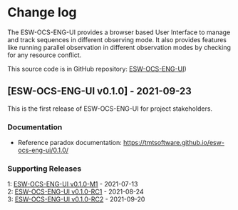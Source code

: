 # Change log

The ESW-OCS-ENG-UI provides a browser based User Interface to manage and track sequences in different observing mode. It also provides features like running parallel observation in different observation modes by checking for any resource conflict.

This source code is in GitHub repository: [ESW-OCS-ENG-UI](https://github.com/tmtsoftware/esw-ocs-eng-ui))

## [ESW-OCS-ENG-UI v0.1.0] - 2021-09-23

This is the first release of ESW-OCS-ENG-UI for project stakeholders.

### Documentation

* Reference paradox documentation: https://tmtsoftware.github.io/esw-ocs-eng-ui/0.1.0/

### Supporting Releases

<a name="0-1-0-1"></a>1: [ESW-OCS-ENG-UI v0.1.0-M1](https://github.com/tmtsoftware/ESW-OCS-ENG-UI/releases/tag/v0.1.0-M1) - 2021-07-13<br>
<a name="0-1-0-2"></a>2: [ESW-OCS-ENG-UI v0.1.0-RC1](https://github.com/tmtsoftware/ESW-OCS-ENG-UI/releases/tag/v0.1.0-RC1) - 2021-08-24<br>
<a name="0-1-0-3"></a>3: [ESW-OCS-ENG-UI v0.1.0-RC2](https://github.com/tmtsoftware/ESW-OCS-ENG-UI/releases/tag/v0.1.0-RC2) - 2021-09-20<br>
